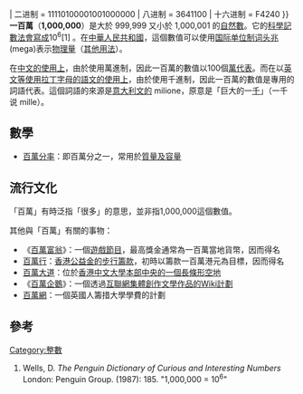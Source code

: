 </math> | 二进制 = 11110100001001000000 | 八进制 = 3641100 | 十六进制 = F4240 }}
**一百萬**（**1,000,000**）是大於 999,999 又小於 1,000,001
的[自然數](https://zh.wikipedia.org/wiki/自然數 "wikilink")。它的[科學記數法會寫成](https://zh.wikipedia.org/wiki/科學記數法 "wikilink")10<sup>6</sup>\[1\]
。在[中華人民共和國](https://zh.wikipedia.org/wiki/中華人民共和國 "wikilink")，這個數值可以使用[国际单位制词头](../Page/国际单位制词头.md "wikilink")[兆](../Page/兆_\(前綴\).md "wikilink")(mega)表示[物理量](../Page/物理量.md "wikilink")（[其他用法](../Page/兆.md "wikilink")）。

在[中文的使用上](https://zh.wikipedia.org/wiki/中文 "wikilink")，由於使用萬進制，因此一百萬的數值以100個[萬代表](https://zh.wikipedia.org/wiki/萬 "wikilink")。而在以[英文等使用](https://zh.wikipedia.org/wiki/英文 "wikilink")[拉丁字母的語文的使用上](../Page/拉丁字母.md "wikilink")，由於使用千進制，因此一百萬的數值是專用的詞語代表。這個詞語的來源是[意大利文的](https://zh.wikipedia.org/wiki/意大利文 "wikilink")
milione，原意是「巨大的一[千](https://zh.wikipedia.org/wiki/千 "wikilink")」（一千说
mille）。

## 數學

  - [百萬分率](https://zh.wikipedia.org/wiki/百萬分率 "wikilink")：即百萬分之一，常用於[質量及](https://zh.wikipedia.org/wiki/質量 "wikilink")[容量](https://zh.wikipedia.org/wiki/容量 "wikilink")

## 流行文化

「百萬」有時泛指「很多」的意思，並非指1,000,000這個數值。

其他與「百萬」有關的事物：

  - 《[百萬富翁](../Page/百萬富翁.md "wikilink")》：一個[遊戲節目](https://zh.wikipedia.org/wiki/遊戲節目 "wikilink")，最高獎金通常為一百萬當地貨幣，因而得名
  - [百萬行](../Page/百萬行.md "wikilink")：[香港公益金的](../Page/香港公益金.md "wikilink")[步行籌款](https://zh.wikipedia.org/wiki/步行籌款 "wikilink")，初時以籌款一百萬港元為目標，因而得名
  - [百萬大道](../Page/百萬大道.md "wikilink")：位於[香港中文大學本部中央的一個長條形空地](https://zh.wikipedia.org/wiki/香港中文大學 "wikilink")
  - 《[百萬企鵝](../Page/百萬企鵝.md "wikilink")》：一個透過[互聯網集體創作](https://zh.wikipedia.org/wiki/互聯網 "wikilink")[文學作品的](../Page/文學.md "wikilink")[Wiki計劃](../Page/Wiki.md "wikilink")
  - [百萬網](https://zh.wikipedia.org/wiki/百萬網 "wikilink")：一個英國人籌措大學學費的計劃

## 參考

[Category:整數](https://zh.wikipedia.org/wiki/Category:整數 "wikilink")

1.  Wells, D. *The Penguin Dictionary of Curious and Interesting
    Numbers* London: Penguin Group. (1987): 185. "1,000,000 =
    10<sup>6</sup>"